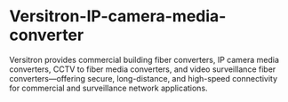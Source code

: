 # Versitron-IP-camera-media-converter
Versitron provides commercial building fiber converters, IP camera media converters, CCTV to fiber media converters, and video surveillance fiber converters—offering secure, long-distance, and high-speed connectivity for commercial and surveillance network applications.
